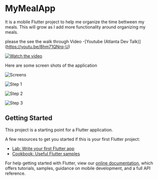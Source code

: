# MyMealApp

It is a mobile Flutter project to help me organize the time bettween my meals.
This will grow as I add more functionality around organizing my meals.

please the see the walk through Video 
-[Youtube (Atlanta Dev Talk)] (https://youtu.be/8hm71QNrq-U)

[![Watch the video](https://github.com/e17769/myMealFlutterMobileApp/blob/main/documentation/images/youtubevid.png?raw=true)](https://youtu.be/8hm71QNrq-U)

Here are some screen shots of the application

![Screens](https://github.com/e17769/myMealFlutterMobileApp/blob/main/documentation/images/appv1.gif?raw=true)

![Step 1](https://github.com/e17769/myMealFlutterMobileApp/blob/main/documentation/images/step1.jpg?raw=true)

![Step 2](https://github.com/e17769/myMealFlutterMobileApp/blob/main/documentation/images/step2.jpg?raw=true)

![Step 3](https://github.com/e17769/myMealFlutterMobileApp/blob/main/documentation/images/step3.jpg?raw=true)

## Getting Started

This project is a starting point for a Flutter application.

A few resources to get you started if this is your first Flutter project:

- [Lab: Write your first Flutter app](https://flutter.dev/docs/get-started/codelab)
- [Cookbook: Useful Flutter samples](https://flutter.dev/docs/cookbook)

For help getting started with Flutter, view our
[online documentation](https://flutter.dev/docs), which offers tutorials,
samples, guidance on mobile development, and a full API reference.
